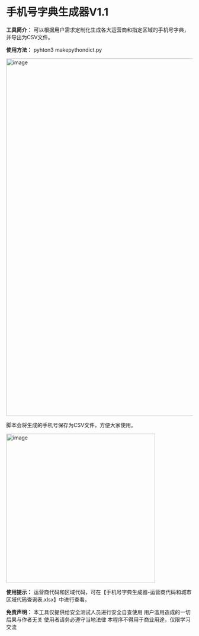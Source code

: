 # 手机号字典生成器V1.1

**工具简介：** 可以根据用户需求定制化生成各大运营商和指定区域的手机号字典，并导出为CSV文件。

**使用方法：** pyhton3 makepythondict.py


<img width="963" alt="image" src="https://github.com/asaotomo/makephonedict/assets/67818638/9295a56a-ba85-43ce-8e59-23377574a358">

脚本会将生成的手机号保存为CSV文件，方便大家使用。

<img width="402" alt="image" src="https://github.com/asaotomo/makephonedict/assets/67818638/4a31bc73-b3aa-49e0-af7b-aa45a5870643">

**使用提示：** 运营商代码和区域代码，可在【手机号字典生成器-运营商代码和城市区域代码查询表.xlsx】中进行查看。

**免责声明：** 本工具仅提供给安全测试人员进行安全自查使用 用户滥用造成的一切后果与作者无关 使用者请务必遵守当地法律 本程序不得用于商业用途，仅限学习交流
